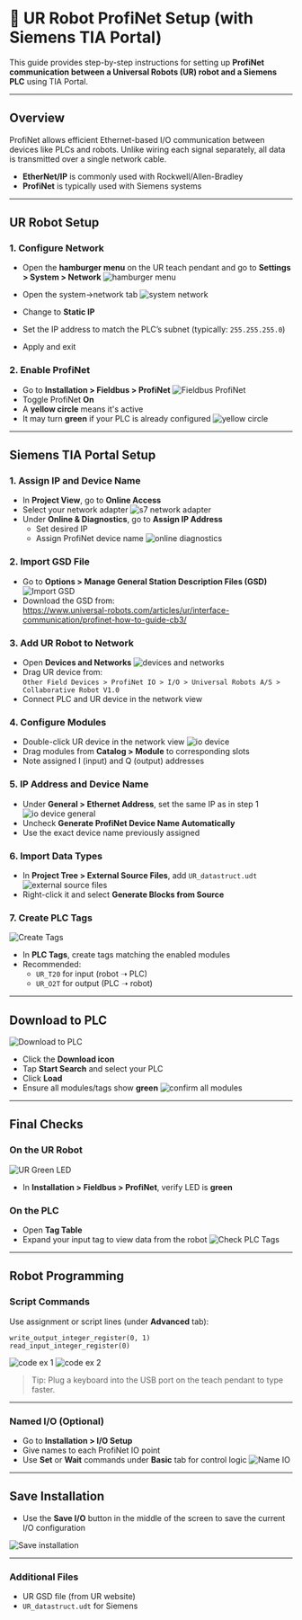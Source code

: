 # 🤖 UR Robot ProfiNet Setup (with Siemens TIA Portal)

This guide provides step-by-step instructions for setting up **ProfiNet communication between a Universal Robots (UR) robot and a Siemens PLC** using TIA Portal.

---

## Overview

ProfiNet allows efficient Ethernet-based I/O communication between devices like PLCs and robots. Unlike wiring each signal separately, all data is transmitted over a single network cable.

- **EtherNet/IP** is commonly used with Rockwell/Allen-Bradley  
- **ProfiNet** is typically used with Siemens systems

---

## UR Robot Setup

### 1. Configure Network

- Open the **hamburger menu** on the UR teach pendant and go to **Settings > System > Network**
![hamburger menu](pics/ur_hamburger_menu.png)

- Open the system->network tab
![system network](pics/network_tab.png)

- Change to **Static IP**
- Set the IP address to match the PLC’s subnet (typically: `255.255.255.0`)
- Apply and exit

### 2. Enable ProfiNet

- Go to **Installation > Fieldbus > ProfiNet**
![Fieldbus ProfiNet](pics/fieldbus_profinet.png)
- Toggle ProfiNet **On**
- A **yellow circle** means it's active
- It may turn **green** if your PLC is already configured
![yellow circle](pics/profinet_yellow_circle.png)

---

## Siemens TIA Portal Setup

### 1. Assign IP and Device Name

- In **Project View**, go to **Online Access**
- Select your network adapter
![s7 network adapter](pics/s7_network_adapter.png)
- Under **Online & Diagnostics**, go to **Assign IP Address**
  - Set desired IP
  - Assign ProfiNet device name
![online diagnostics](pics/online_diagnostics.png)

### 2. Import GSD File

- Go to **Options > Manage General Station Description Files (GSD)**
![Import GSD](pics/gsd_file.png)
- Download the GSD from:  
  https://www.universal-robots.com/articles/ur/interface-communication/profinet-how-to-guide-cb3/

### 3. Add UR Robot to Network

- Open **Devices and Networks**
![devices and networks](pics/devices_and_networks.png)
- Drag UR device from:  
  `Other Field Devices > ProfiNet IO > I/O > Universal Robots A/S > Collaborative Robot V1.0`
- Connect PLC and UR device in the network view

### 4. Configure Modules

- Double-click UR device in the network view
![io device](pics/io_device.png)
- Drag modules from **Catalog > Module** to corresponding slots
- Note assigned I (input) and Q (output) addresses

### 5. IP Address and Device Name

- Under **General > Ethernet Address**, set the same IP as in step 1
![io device general](pics/iodevice_general.png)
- Uncheck **Generate ProfiNet Device Name Automatically**
- Use the exact device name previously assigned

### 6. Import Data Types

- In **Project Tree > External Source Files**, add `UR_datastruct.udt`
![external source files](pics/external_source_files.png)
- Right-click it and select **Generate Blocks from Source**

### 7. Create PLC Tags
![Create Tags](pics/plc_tags.png)

- In **PLC Tags**, create tags matching the enabled modules
- Recommended:
  - `UR_T20` for input (robot ➝ PLC)
  - `UR_O2T` for output (PLC ➝ robot)

---

## Download to PLC
![Download to PLC](pics/download_program.png)

- Click the **Download icon**
- Tap **Start Search** and select your PLC
- Click **Load**
- Ensure all modules/tags show **green**
![confirm all modules](pics/project_tree.png)

---

## Final Checks

### On the UR Robot
![UR Green LED](pics/green_circle.png)

- In **Installation > Fieldbus > ProfiNet**, verify LED is **green**

### On the PLC

- Open **Tag Table**
- Expand your input tag to view data from the robot
![Check PLC Tags](pics/tag_table.png)

---

## Robot Programming

### Script Commands

Use assignment or script lines (under **Advanced** tab):

```ur
write_output_integer_register(0, 1)
read_input_integer_register(0)
```


![code ex 1](pics/ur_code_1.png)
![code ex 2](pics/ur_code_2.png)

> Tip: Plug a keyboard into the USB port on the teach pendant to type faster.

---

### Named I/O (Optional)

- Go to **Installation > I/O Setup**
- Give names to each ProfiNet IO point
- Use **Set** or **Wait** commands under **Basic** tab for control logic
![Name IO](pics/naming_io_ur.png)

---

## Save Installation

- Use the **Save I/O** button in the middle of the screen to save the current I/O configuration

![Save installation](pics/save_the_installation.png)

---

### Additional Files

- UR GSD file (from UR website)
- `UR_datastruct.udt` for Siemens